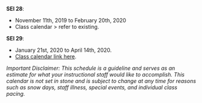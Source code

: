 **SEI 28**:

* November 11th, 2019 to February 20th, 2020
* Class calendar > refer to existing. 

**SEI 29**:

* January 21st, 2020 to April 14th, 2020. 
* [Class calendar link here](https://calendar.google.com/calendar/b/4?cid=Z2VuZXJhbGFzc2VtYi5seV9oNzlidTN0bGE1bW4xaDlldnM2djdpbjNhMEBncm91cC5jYWxlbmRhci5nb29nbGUuY29t). 

*Important Disclaimer: This schedule is a guideline and serves as an estimate for what your instructional staff would like to accomplish. This calendar is not set in stone and is subject to change at any time for reasons such as snow days, staff illness, special events, and individual class pacing.*
